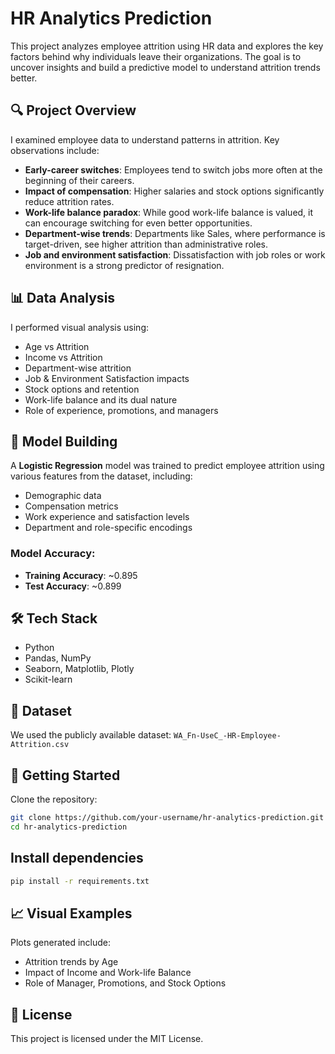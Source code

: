 # HR Analytics Prediction

This project analyzes employee attrition using HR data and explores the key factors behind why individuals leave their organizations. The goal is to uncover insights and build a predictive model to understand attrition trends better.

## 🔍 Project Overview

I examined employee data to understand patterns in attrition. Key observations include:

- **Early-career switches**: Employees tend to switch jobs more often at the beginning of their careers.
- **Impact of compensation**: Higher salaries and stock options significantly reduce attrition rates.
- **Work-life balance paradox**: While good work-life balance is valued, it can encourage switching for even better opportunities.
- **Department-wise trends**: Departments like Sales, where performance is target-driven, see higher attrition than administrative roles.
- **Job and environment satisfaction**: Dissatisfaction with job roles or work environment is a strong predictor of resignation.

## 📊 Data Analysis

I performed visual analysis using:

- Age vs Attrition
- Income vs Attrition
- Department-wise attrition
- Job & Environment Satisfaction impacts
- Stock options and retention
- Work-life balance and its dual nature
- Role of experience, promotions, and managers

## 🧠 Model Building

A **Logistic Regression** model was trained to predict employee attrition using various features from the dataset, including:

- Demographic data
- Compensation metrics
- Work experience and satisfaction levels
- Department and role-specific encodings

### Model Accuracy:

- **Training Accuracy**: ~0.895
- **Test Accuracy**: ~0.899

## 🛠️ Tech Stack

- Python
- Pandas, NumPy
- Seaborn, Matplotlib, Plotly
- Scikit-learn

## 📁 Dataset

We used the publicly available dataset: `WA_Fn-UseC_-HR-Employee-Attrition.csv`

## 🚀 Getting Started

Clone the repository:

```bash
git clone https://github.com/your-username/hr-analytics-prediction.git
cd hr-analytics-prediction
```

## Install dependencies

```bash
pip install -r requirements.txt
```

## 📈 Visual Examples

Plots generated include:

- Attrition trends by Age
- Impact of Income and Work-life Balance
- Role of Manager, Promotions, and Stock Options

## 📜 License

This project is licensed under the MIT License.
